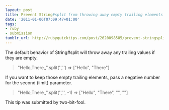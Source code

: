 ```yaml
---
layout: post
title: Prevent String#split from throwing away empty trailing elements
date: '2011-01-06T07:09:47+01:00'
tags:
- ruby
- submission
tumblr_url: http://rubyquicktips.com/post/2620098585/prevent-stringsplit-from-throwing-away-empty
---
```

The default behavior of String#split will throw away any trailing values if they are empty.

> "Hello,There,,".split('','') 
=> ["Hello", "There"]


If you want to keep those empty trailing elements, pass a negative number for the second (limit) parameter.

> "Hello,There,,".split('','', -1)
=> ["Hello", "There", "", ""]


This tip was submitted by two-bit-fool.
